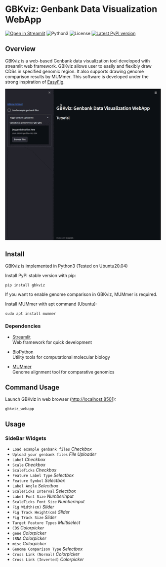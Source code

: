 
# GBKviz: Genbank Data Visualization WebApp

[![Open in Streamlit](https://static.streamlit.io/badges/streamlit_badge_black_white.svg)](https://share.streamlit.io/moshi4/gbkviz/main/src/gbkviz/gbkviz_webapp.py)
![Python3](https://img.shields.io/badge/Language-Python3-steelblue)
![License](https://img.shields.io/badge/License-MIT-steelblue)
[![Latest PyPI version](https://img.shields.io/pypi/v/gbkviz.svg)](https://pypi.python.org/pypi/gbkviz)  

## Overview

GBKviz is a web-based Genbank data visualization tool developed with streamlit web framework.
GBKviz allows user to easily and flexibly draw CDSs in specified genomic region.
It also supports drawing genome comparison results by MUMmer.
This software is developed under the strong inspiration of [EasyFig](https://mjsull.github.io/Easyfig/).

![GBKviz Demo GIF](./src/gbkviz/gbkviz_demo.gif)

## Install

GBKviz is implemented in Python3 (Tested on Ubuntu20.04)

Install PyPI stable version with pip:

    pip install gbkviz

If you want to enable genome comparison in GBKviz, MUMmer is required.  

Install MUMmer with apt command (Ubuntu):

    sudo apt install mummer

### Dependencies

- [Streamlit](https://streamlit.io/)  
  Web framework for quick development

- [BioPython](https://github.com/biopython/biopython)  
  Utility tools for computational molecular biology

- [MUMmer](https://github.com/mummer4/mummer)  
  Genome alignment tool for comparative genomics
  
## Command Usage

Launch GBKviz in web browser (<http://localhost:8501>):

    gbkviz_webapp

## Usage

### SideBar Widgets

- `Load example genbank files` *Checkbox*
- `Upload your genbank files` *File Uploader*
- `Label` *Checkbox*
- `Scale` *Checkbox*
- `ScaleTicks` *Checkbox*
- `Feature Label Type` *Selectbox*
- `Feature Symbol` *Selectbox*
- `Label Angle` *Selectbox*
- `ScaleTicks Interval` *Selectbox*
- `Label Font Size` *Numberinput*
- `ScaleTicks Font Size` *Numberinput*
- `Fig Width(cm)` *Slider*
- `Fig Track Height(cm)` *Slider*
- `Fig Track Size` *Slider*
- `Target Feature Types` *Multiselect*
- `CDS` *Colorpicker*
- `gene` *Colorpicker*
- `tRNA` *Colorpicker*
- `misc` *Colorpicker*
- `Genome Comparison Type` *Selectbox*
- `Cross Link (Normal)` *Colorpicker*
- `Cross Link (Inverted)` *Colorpicker*
